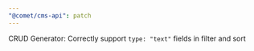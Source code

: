 ```yaml
---
"@comet/cms-api": patch
---
```


CRUD Generator: Correctly support `type: "text"` fields in filter and sort
